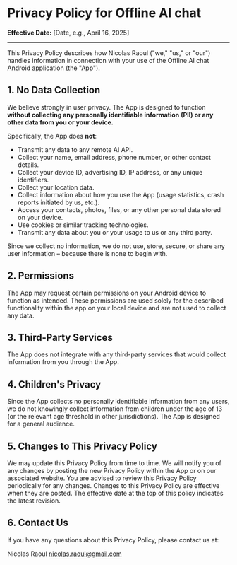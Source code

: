 # Privacy Policy for Offline AI chat

**Effective Date:** [Date, e.g., April 16, 2025]

---

This Privacy Policy describes how Nicolas Raoul ("we," "us," or "our") handles information in connection with your use of the Offline AI chat Android application (the "App").

## 1. No Data Collection

We believe strongly in user privacy. The App is designed to function **without collecting any personally identifiable information (PII) or any other data from you or your device.**

Specifically, the App does **not**:

* Transmit any data to any remote AI API.
* Collect your name, email address, phone number, or other contact details.
* Collect your device ID, advertising ID, IP address, or any unique identifiers.
* Collect your location data.
* Collect information about how you use the App (usage statistics, crash reports initiated by us, etc.).
* Access your contacts, photos, files, or any other personal data stored on your device.
* Use cookies or similar tracking technologies.
* Transmit any data about you or your usage to us or any third party.

Since we collect no information, we do not use, store, secure, or share any user information – because there is none to begin with.

## 2. Permissions

The App may request certain permissions on your Android device to function as intended. These permissions are used solely for the described functionality within the app on your local device and are not used to collect any data.

## 3. Third-Party Services

The App does not integrate with any third-party services that would collect information from you through the App.

## 4. Children's Privacy

Since the App collects no personally identifiable information from any users, we do not knowingly collect information from children under the age of 13 (or the relevant age threshold in other jurisdictions). The App is designed for a general audience.

## 5. Changes to This Privacy Policy

We may update this Privacy Policy from time to time. We will notify you of any changes by posting the new Privacy Policy within the App or on our associated website. You are advised to review this Privacy Policy periodically for any changes. Changes to this Privacy Policy are effective when they are posted. The effective date at the top of this policy indicates the latest revision.

## 6. Contact Us

If you have any questions about this Privacy Policy, please contact us at:

Nicolas Raoul
nicolas.raoul@gmail.com
